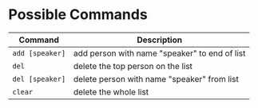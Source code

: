 # Possible Commands
|Command        |Description
|---------------|------------
|`add [speaker]`| add person with name "speaker" to end of list
|`del`          | delete the top person on the list
|`del [speaker]`| delete person with name "speaker" from list
|`clear`        | delete the whole list
